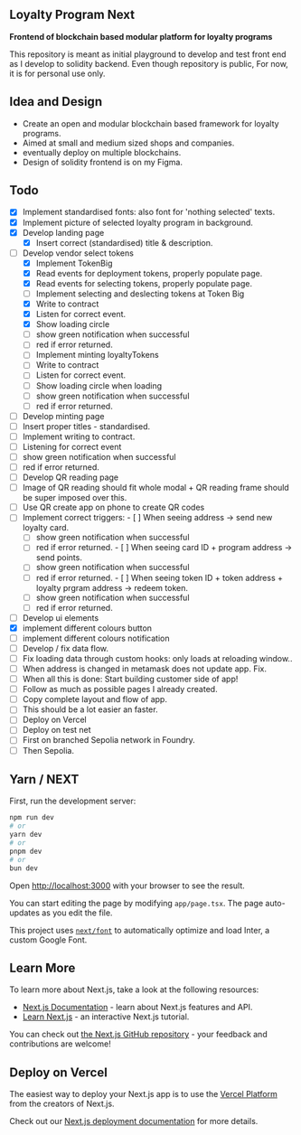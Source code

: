 ## Loyalty Program Next 
**Frontend of blockchain based modular platform for loyalty programs**

This repository is meant as initial playground to develop and test front end as I develop to solidity backend. 
Even though repository is public, For now, it is for personal use only. 

## Idea and Design

- Create an open and modular blockchain based framework for loyalty programs. 
- Aimed at small and medium sized shops and companies. 
- eventually deploy on multiple blockchains. 
- Design of solidity frontend is on my Figma. 

## Todo   
- [x] Implement standardised fonts: also font for 'nothing selected' texts. 
- [x] Implement picture of selected loyalty program in background. 
- [x] Develop landing page 
  - [x]  Insert correct (standardised) title & description. 
- [ ] Develop vendor select tokens
  - [x]  Implement TokenBig
  - [x]  Read events for deployment tokens, properly populate page. 
  - [x]  Read events for selecting tokens, properly populate page. 
  - [ ]  Implement selecting and deslecting tokens at Token Big
    - [x]  Write to contract
    - [x]  Listen for correct event. 
    - [x]  Show loading circle 
    - [ ]  show green notification when successful
    - [ ]  red if error returned. 
  - [ ]  Implement minting loyaltyTokens 
    - [ ]  Write to contract
    - [ ]  Listen for correct event. 
    - [ ]  Show loading circle when loading
    - [ ]  show green notification when successful
    - [ ]  red if error returned. 
- [ ]  Develop minting page 
  - [ ]  Insert proper titles - standardised. 
  - [ ]  Implement writing to contract. 
  - [ ]  Listening for correct event
  - [ ]  show green notification when successful
  - [ ]  red if error returned.
- [ ]  Develop QR reading page
  - [ ]  Image of QR reading should fit whole modal + QR reading frame should be super imposed over this. 
  - [ ]  Use QR create app on phone to create QR codes
  - [ ]  Implement correct triggers: 
    - [ ]  When seeing address -> send new loyalty card. 
      - [ ]  show green notification when successful
      - [ ]  red if error returned.
    - [ ]  When seeing card ID + program address -> send points.
      - [ ]  show green notification when successful
      - [ ]  red if error returned. 
    - [ ]  When seeing token ID + token address + loyalty prgram address -> redeem token.
      - [ ] show green notification when successful
      - [ ]  red if error returned.
- [ ]  Develop ui elements 
  - [x]  implement different colours button
  - [ ]  implement different colours notification
- [ ]  Develop / fix data flow. 
  - [ ]  Fix loading data through custom hooks: only loads at reloading window.. 
  - [ ]  When address is changed in metamask does not update app. Fix. 
- [ ]  When all this is done: Start building customer side of app! 
  - [ ]  Follow as much as possible pages I already created. 
  - [ ]  Copy complete layout and flow of app. 
  - [ ]  This should be a lot easier an faster. 
- [ ]  Deploy on Vercel 
- [ ]  Deploy on test net
  - [ ]  First on branched Sepolia network in Foundry.
  - [ ]  Then Sepolia.  

## Yarn / NEXT 

First, run the development server:

```bash
npm run dev
# or
yarn dev
# or
pnpm dev
# or
bun dev
```

Open [http://localhost:3000](http://localhost:3000) with your browser to see the result.

You can start editing the page by modifying `app/page.tsx`. The page auto-updates as you edit the file.

This project uses [`next/font`](https://nextjs.org/docs/basic-features/font-optimization) to automatically optimize and load Inter, a custom Google Font.

## Learn More

To learn more about Next.js, take a look at the following resources:

- [Next.js Documentation](https://nextjs.org/docs) - learn about Next.js features and API.
- [Learn Next.js](https://nextjs.org/learn) - an interactive Next.js tutorial.

You can check out [the Next.js GitHub repository](https://github.com/vercel/next.js/) - your feedback and contributions are welcome!

## Deploy on Vercel

The easiest way to deploy your Next.js app is to use the [Vercel Platform](https://vercel.com/new?utm_medium=default-template&filter=next.js&utm_source=create-next-app&utm_campaign=create-next-app-readme) from the creators of Next.js.

Check out our [Next.js deployment documentation](https://nextjs.org/docs/deployment) for more details.
